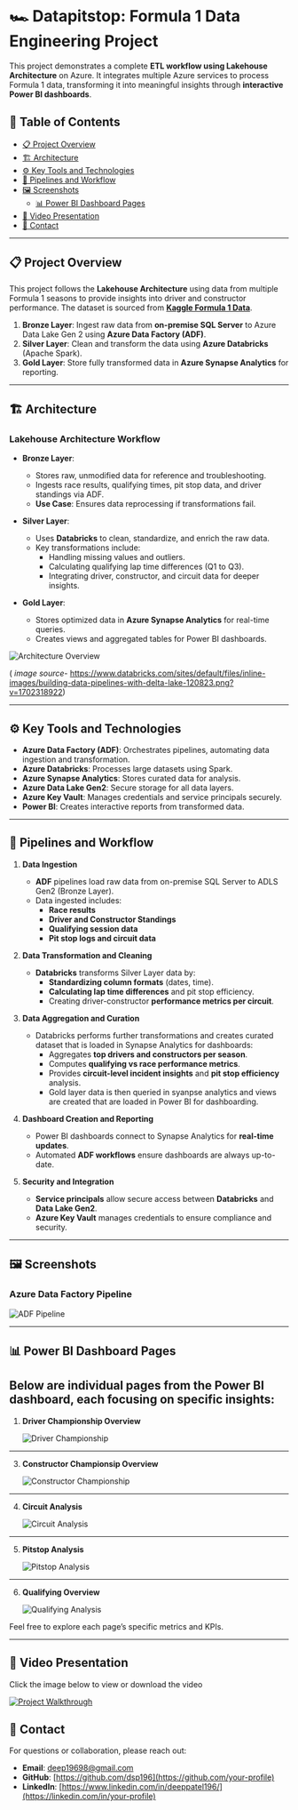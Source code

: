 # 🏎️ Datapitstop: Formula 1 Data Engineering Project

This project demonstrates a complete **ETL workflow using Lakehouse Architecture** on Azure. It integrates multiple Azure services to process Formula 1 data, transforming it into meaningful insights through **interactive Power BI dashboards**.

## 📁 Table of Contents
- [📋 Project Overview](#-project-overview)
- [🏗️ Architecture](#️-architecture)
- [⚙️ Key Tools and Technologies](#️-key-tools-and-technologies)
- [🔄 Pipelines and Workflow](#-pipelines-and-workflow)
- [🖼️ Screenshots](#️-screenshots)
  - [📊 Power BI Dashboard Pages](#️-power-bi-dashboard-pages)
- [🎥 Video Presentation](#-video-presentation)
- [📧 Contact](#-contact)

---

## 📋 Project Overview

This project follows the **Lakehouse Architecture** using data from multiple Formula 1 seasons to provide insights into driver and constructor performance. The dataset is sourced from **[Kaggle Formula 1 Data](https://www.kaggle.com/datasets/melissamonfared/formula-1/data)**.

1. **Bronze Layer**: Ingest raw data from **on-premise SQL Server** to Azure Data Lake Gen 2 using **Azure Data Factory (ADF)**.
2. **Silver Layer**: Clean and transform the data using **Azure Databricks** (Apache Spark).
3. **Gold Layer**: Store fully transformed data in **Azure Synapse Analytics** for reporting.

---

## 🏗️ Architecture

### Lakehouse Architecture Workflow
- **Bronze Layer**:  
   - Stores raw, unmodified data for reference and troubleshooting.  
   - Ingests race results, qualifying times, pit stop data, and driver standings via ADF.  
   - **Use Case**: Ensures data reprocessing if transformations fail.

- **Silver Layer**:  
   - Uses **Databricks** to clean, standardize, and enrich the raw data.  
   - Key transformations include:
     - Handling missing values and outliers.
     - Calculating qualifying lap time differences (Q1 to Q3).
     - Integrating driver, constructor, and circuit data for deeper insights.

- **Gold Layer**:  
   - Stores optimized data in **Azure Synapse Analytics** for real-time queries.  
   - Creates views and aggregated tables for Power BI dashboards.

![Architecture Overview](assets/building-data-pipelines-with-delta-lake-120823%20(1).png)

( *image source*- https://www.databricks.com/sites/default/files/inline-images/building-data-pipelines-with-delta-lake-120823.png?v=1702318922)

---

## ⚙️ Key Tools and Technologies

- **Azure Data Factory (ADF)**: Orchestrates pipelines, automating data ingestion and transformation.
- **Azure Databricks**: Processes large datasets using Spark.
- **Azure Synapse Analytics**: Stores curated data for analysis.
- **Azure Data Lake Gen2**: Secure storage for all data layers.
- **Azure Key Vault**: Manages credentials and service principals securely.
- **Power BI**: Creates interactive reports from transformed data.

---

## 🔄 Pipelines and Workflow

1. **Data Ingestion**  
   - **ADF** pipelines load raw data from on-premise SQL Server to ADLS Gen2 (Bronze Layer).
   - Data ingested includes:
     - **Race results**  
     - **Driver and Constructor Standings**  
     - **Qualifying session data**  
     - **Pit stop logs and circuit data**

2. **Data Transformation and Cleaning**  
   - **Databricks** transforms Silver Layer data by:
     - **Standardizing column formats** (dates, time).
     - **Calculating lap time differences** and pit stop efficiency.
     - Creating driver-constructor **performance metrics per circuit**.

3. **Data Aggregation and Curation**  
   - Databricks performs further transformations and creates curated dataset that is loaded in Synapse Analytics for dashboards:
     - Aggregates **top drivers and constructors per season**.
     - Computes **qualifying vs race performance metrics**.
     - Provides **circuit-level incident insights** and **pit stop efficiency** analysis.
     - Gold layer data is then queried in syanpse analytics and views are created that are loaded in Power BI for dashboarding.

4. **Dashboard Creation and Reporting**  
   - Power BI dashboards connect to Synapse Analytics for **real-time updates**.
   - Automated **ADF workflows** ensure dashboards are always up-to-date.

5. **Security and Integration**  
   - **Service principals** allow secure access between **Databricks** and **Data Lake Gen2**.  
   - **Azure Key Vault** manages credentials to ensure compliance and security.

---

## 🖼️ Screenshots

### Azure Data Factory Pipeline
![ADF Pipeline](assets/Data%20Factory%20Pipeline.png)


---

## 📊 Power BI Dashboard Pages
Below are individual pages from the Power BI dashboard, each focusing on specific insights:
---
1. **Driver Championship Overview**

   ![Driver Championship](assets/Driver%20Championship.jpg)
---
3. **Constructor Championsip Overview**  

   ![Constructor Championship](assets/Constructor%20Championship.jpg)
---
4. **Circuit Analysis**  

   ![Circuit Analysis](assets/Circuit%20Analysis.jpg)
---
5. **Pitstop Analysis**  

   ![Pitstop Analysis](assets/Pit%20Stop%20Analysis.jpg)
---
6. **Qualifying Overview**  

   ![Qualifying Analysis](assets/Qualifying.png)

Feel free to explore each page’s specific metrics and KPIs.

---

## 🎥 Video Presentation

Click the image below to view or download the video

[![Project Walkthrough](assets/Thumbnail.jpg)](https://github.com/dsp196/Datapitstop/raw/refs/heads/main/assets/Updated_dashboard_video%20-%20Made%20with%20Clipchamp.mp4)


## 📧 Contact
For questions or collaboration, please reach out:  
- **Email**: [deep19698@gmail.com](mailto:your-email@example.com)  
- **GitHub**: [https://github.com/dsp196](https://github.com/your-profile)  
- **LinkedIn**: [https://www.linkedin.com/in/deeppatel196/](https://linkedin.com/in/your-profile) 
